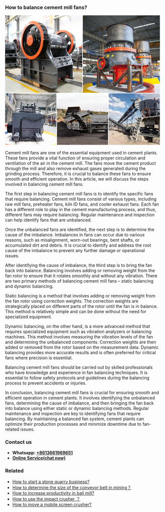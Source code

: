 <h3>How to balance cement mill fans?</h3><img src='1701745073.jpg' alt=''><p>Cement mill fans are one of the essential equipment used in cement plants. These fans provide a vital function of ensuring proper circulation and ventilation of the air in the cement mill. The fans move the cement product through the mill and also remove exhaust gases generated during the grinding process. Therefore, it is crucial to balance these fans to ensure smooth and efficient operation. In this article, we will discuss the steps involved in balancing cement mill fans.</p><p>The first step in balancing cement mill fans is to identify the specific fans that require balancing. Cement mill fans consist of various types, including raw mill fans, preheater fans, kiln ID fans, and cooler exhaust fans. Each fan has a different role to play in the cement manufacturing process, and thus, different fans may require balancing. Regular maintenance and inspection can help identify fans that are unbalanced.</p><p>Once the unbalanced fans are identified, the next step is to determine the cause of the imbalance. Imbalances in fans can occur due to various reasons, such as misalignment, worn-out bearings, bent shafts, or accumulated dirt and debris. It is crucial to identify and address the root cause of the imbalance to prevent any further damage or operational issues.</p><p>After identifying the cause of imbalance, the third step is to bring the fan back into balance. Balancing involves adding or removing weight from the fan rotor to ensure that it rotates smoothly and without any vibration. There are two primary methods of balancing cement mill fans – static balancing and dynamic balancing.</p><p>Static balancing is a method that involves adding or removing weight from the fan rotor using correction weights. The correction weights are strategically placed on different parts of the rotor until the fan is in balance. This method is relatively simple and can be done without the need for specialized equipment.</p><p>Dynamic balancing, on the other hand, is a more advanced method that requires specialized equipment such as vibration analyzers or balancing machines. This method involves measuring the vibration levels of the fan and determining the unbalanced components. Correction weights are then added or removed from the rotor based on the measurement data. Dynamic balancing provides more accurate results and is often preferred for critical fans where precision is essential.</p><p>Balancing cement mill fans should be carried out by skilled professionals who have knowledge and experience in fan balancing techniques. It is essential to follow safety protocols and guidelines during the balancing process to prevent accidents or injuries.</p><p>In conclusion, balancing cement mill fans is crucial for ensuring smooth and efficient operation in cement plants. It involves identifying the unbalanced fans, determining the cause of imbalance, and then bringing the fan back into balance using either static or dynamic balancing methods. Regular maintenance and inspection are key to identifying fans that require balancing. By maintaining a balanced fan system, cement plants can optimize their production processes and minimize downtime due to fan-related issues.</p><h3>Contact us</h3><ul><li><strong>Whatsapp:&nbsp;<a href="https://wa.me/8613661969651">+8613661969651</a></strong></li><li><a href="https://swt.shibang-china.com/?git&amp;zhl&amp;How to balance cement mill fans"><strong>Online Service(chat now)</strong></a></li></ul><h3>Related</h3><ul><li><a href='How to start a stone quarry business.md'>How to start a stone quarry business?</a></li><li><a href='How to determine the size of the conveyor belt in mining？.md'>How to determine the size of the conveyor belt in mining？</a></li><li><a href='How to increase productivity in ball mill.md'>How to increase productivity in ball mill?</a></li><li><a href='How to use the impact crusher ？.md'>How to use the impact crusher ？</a></li><li><a href='How to move a mobile screen crusher.md'>How to move a mobile screen crusher?</a></li></ul>